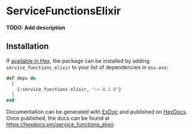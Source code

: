 # ServiceFunctionsElixir

**TODO: Add description**

## Installation

If [available in Hex](https://hex.pm/docs/publish), the package can be installed
by adding `service_functions_elixir` to your list of dependencies in `mix.exs`:

```elixir
def deps do
  [
    {:service_functions_elixir, "~> 0.1.0"}
  ]
end
```

Documentation can be generated with [ExDoc](https://github.com/elixir-lang/ex_doc)
and published on [HexDocs](https://hexdocs.pm). Once published, the docs can
be found at <https://hexdocs.pm/service_functions_elixir>.

